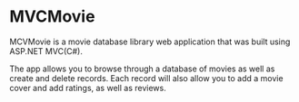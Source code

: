 # MVCMovie

MCVMovie is a movie database library web application that was built using ASP.NET MVC(C#).

The app allows you to browse through a database of movies as well as create and delete records.
Each record will also allow you to add a movie cover and add ratings, as well as reviews.
